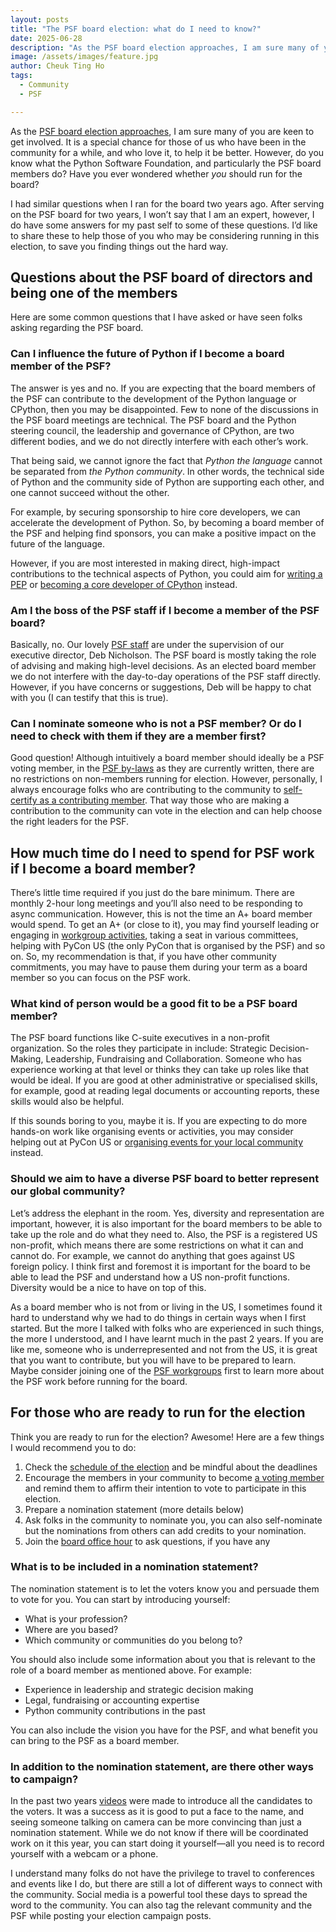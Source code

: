 ```yaml
---
layout: posts
title: "The PSF board election: what do I need to know?"
date: 2025-06-28
description: "As the PSF board election approaches, I am sure many of you are keen to get involved. It is a special chance for those of us who have been in the community for a while, and who love it, to help it be better. However, do you know what the Python Software Foundation, and particularly the PSF board members do? Have you ever wondered whether you should run for the board?"
image: /assets/images/feature.jpg
author: Cheuk Ting Ho
tags:
  - Community
  - PSF

---
```


As the [PSF board election approaches](https://pyfound.blogspot.com/2025/06/2025-psf-board-election-schedule.html), I am sure many of you are keen to get involved. It is a special chance for those of us who have been in the community for a while, and who love it, to help it be better. However, do you know what the Python Software Foundation, and particularly the PSF board members do? Have you ever wondered whether *you* should run for the board?

I had similar questions when I ran for the board two years ago. After serving on the PSF board for two years, I won’t say that I am an expert, however, I do have some answers for my past self to some of these questions. I’d like to share these to help those of you who may be considering running in this election, to save you finding things out the hard way.

## Questions about the PSF board of directors and being one of the members

Here are some common questions that I have asked or have seen folks asking regarding the PSF board.

### Can I influence the future of Python if I become a board member of the PSF?

The answer is yes and no. If you are expecting that the board members of the PSF can contribute to the development of the Python language or CPython, then you may be disappointed. Few to none of the discussions in the PSF board meetings are technical. The PSF board and the Python steering council, the leadership and governance of CPython, are two different bodies, and we do not directly interfere with each other’s work.

That being said, we cannot ignore the fact that *Python the language* cannot be separated from *the Python community*. In other words, the technical side of Python and the community side of Python are supporting each other, and one cannot succeed without the other.

For example, by securing sponsorship to hire core developers, we can accelerate the development of Python. So, by becoming a board member of the PSF and helping find sponsors, you can make a positive impact on the future of the language.

However, if you are most interested in making direct, high-impact contributions to the technical aspects of Python, you could aim for [writing a PEP](https://peps.python.org/pep-0000/#) or [becoming a core developer of CPython](https://mariatta.ca/posts/perks-of-python-core/) instead.

### Am I the boss of the PSF staff if I become a member of the PSF board?

Basically, no. Our lovely [PSF staff](https://www.python.org/psf/records/staff/) are under the supervision of our executive director, Deb Nicholson. The PSF board is mostly taking the role of advising and making high-level decisions. As an elected board member we do not interfere with the day-to-day operations of the PSF staff directly. However, if you have concerns or suggestions, Deb will be happy to chat with you (I can testify that this is true).

### Can I nominate someone who is not a PSF member? Or do I need to check with them if they are a member first?

Good question\! Although intuitively a board member should ideally be a PSF voting member, in the [PSF by-laws](https://www.python.org/psf/bylaws/) as they are currently written, there are no restrictions on non-members running for election. However, personally, I always encourage folks who are contributing to the community to [self-certify as a contributing member](https://www.python.org/psf/membership/). That way those who are making a contribution to the community can vote in the election and can help choose the right leaders for the PSF.

## How much time do I need to spend for PSF work if I become a board member?

There’s little time required if you just do the bare minimum. There are monthly 2-hour long meetings and you’ll also need to be responding to async communication. However, this is not the time an A+ board member would spend. To get an A+ (or close to it), you may find yourself leading or engaging in [workgroup activities](https://www.python.org/psf/workgroups/), taking a seat in various committees, helping with PyCon US (the only PyCon that is organised by the PSF) and so on. So, my recommendation is that, if you have other community commitments, you may have to pause them during your term as a board member so you can focus on the PSF work.

### What kind of person would be a good fit to be a PSF board member?

The PSF board functions like C-suite executives in a non-profit organization. So the roles they participate in include: Strategic Decision-Making, Leadership, Fundraising and Collaboration. Someone who has experience working at that level or thinks they can take up roles like that would be ideal. If you are good at other administrative or specialised skills, for example, good at reading legal documents or accounting reports, these skills would also be helpful.

If this sounds boring to you, maybe it is. If you are expecting to do more hands-on work like organising events or activities, you may consider helping out at PyCon US or [organising events for your local community](https://www.python.org/events/) instead.

### Should we aim to have a diverse PSF board to better represent our global community?

Let’s address the elephant in the room. Yes, diversity and representation are important, however, it is also important for the board members to be able to take up the role and do what they need to. Also, the PSF is a registered US non-profit, which means there are some restrictions on what it can and cannot do. For example, we cannot do anything that goes against US foreign policy. I think first and foremost it is important for the board to be able to lead the PSF and understand how a US non-profit functions. Diversity would be a nice to have on top of this.

As a board member who is not from or living in the US, I sometimes found it hard to understand why we had to do things in certain ways when I first started. But the more I talked with folks who are experienced in such things, the more I understood, and I have learnt much in the past 2 years. If you are like me, someone who is underrepresented and not from the US, it is great that you want to contribute, but you will have to be prepared to learn. Maybe consider joining one of the [PSF workgroups](https://www.python.org/psf/workgroups/) first to learn more about the PSF work before running for the board.

## For those who are ready to run for the election

Think you are ready to run for the election? Awesome\! Here are a few things I would recommend you to do:

1. Check the [schedule of the election](https://pyfound.blogspot.com/2025/06/2025-psf-board-election-schedule.html) and be mindful about the deadlines  
2. Encourage the members in your community to become [a voting member](https://www.python.org/psf/membership/) and remind them to affirm their intention to vote to participate in this election.  
3. Prepare a nomination statement (more details below)  
4. Ask folks in the community to nominate you, you can also self-nominate but the nominations from others can add credits to your nomination.  
5. Join the [board office hour](https://pyfound.blogspot.com/2024/08/ask-questions-or-tell-us-what-you-think.html) to ask questions, if you have any 

### What is to be included in a nomination statement?

The nomination statement is to let the voters know you and persuade them to vote for you. You can start by introducing yourself:

- What is your profession?  
- Where are you based?  
- Which community or communities do you belong to? 

You should also include some information about you that is relevant to the role of a board member as mentioned above. For example:

- Experience in leadership and strategic decision making  
- Legal, fundraising or accounting expertise  
- Python community contributions in the past

You can also include the vision you have for the PSF, and what benefit you can bring to the PSF as a board member.

### In addition to the nomination statement, are there other ways to campaign?

In the past two years [videos](https://www.youtube.com/watch?v=ZsPYYWyJATU&list=PLFIcqSiijitiWwVBFEll4EsP_VlEpunOe) were made to introduce all the candidates to the voters. It was a success as it is good to put a face to the name, and seeing someone talking on camera can be more convincing than just a nomination statement. While we do not know if there will be coordinated work on it this year, you can start doing it yourself—all you need is to record yourself with a webcam or a phone. 

I understand many folks do not have the privilege to travel to conferences and events like I do, but there are still a lot of different ways to connect with the community. Social media is a powerful tool these days to spread the word to the community. You can also tag the relevant community and the PSF while posting your election campaign posts.  